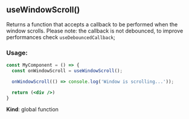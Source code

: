 <a name="useWindowScroll"></a>

## useWindowScroll()
Returns a function that accepts a callback to be performed when the window scrolls.
Please note: the callback is not debounced, to improve performances check `useDebouncedCallback`;

### Usage:

```jsx harmony
const MyComponent = () => {
  const onWindowScroll = useWindowScroll();

  onWindowScroll(() => console.log('Window is scrolling...'));

  return (<div />)
}
```

**Kind**: global function  
